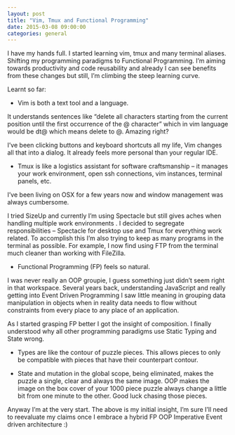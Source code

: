 ```yaml
---
layout: post
title: "Vim, Tmux and Functional Programming"
date: 2015-03-08 09:00:00
categories: general
---
```

I have my hands full. I started learning vim, tmux and many terminal aliases. Shifting my programming paradigms to Functional Programming. I’m aiming towards productivity and code reusability and already I can see benefits from these changes but still, I’m climbing the steep learning curve.

Learnt so far:

* Vim is both a text tool and a language.

It understands sentences like “delete all characters starting from the current position until the first occurrence of the @ character” which in vim language would be dt@ which means delete to @. Amazing right?

I’ve been clicking buttons and keyboard shortcuts all my life, Vim changes all that into a dialog. It already feels more personal than your regular IDE.

* Tmux is like a logistics assistant for software craftsmanship – it manages your work environment, open ssh connections, vim instances, terminal panels, etc. 

I’ve been living on OSX for a few years now and window management was always cumbersome.

I tried SizeUp and currently I’m using Spectacle but still gives aches when handling multiple work environments . I decided to segregate responsibilities – Spectacle for desktop use and Tmux for everything work related. To accomplish this I’m also trying to keep as many programs in the terminal as possible. For example, I now find using FTP from the terminal much cleaner than working with FileZilla.

* Functional Programming (FP) feels so natural.

I was never really an OOP groupie, I guess something just didn’t seem right in that workspace. Several years back, understanding JavaScript and really getting into Event Driven Programming I saw little meaning in grouping data manipulation in objects when in reality data needs to flow without constraints from every place to any place of an application.

As I started grasping FP better I got the insight of composition. I finally understood why all other programming paradigms use Static Typing and State wrong.

- Types are like the contour of puzzle pieces. This allows pieces to only be compatible with pieces that have their counterpart contour.

- State and mutation in the global scope, being eliminated, makes the puzzle a single, clear and always the same image. OOP makes the image on the box cover of your 1000 piece puzzle always change a little bit from one minute to the other. Good luck chasing those pieces.

Anyway I’m at the very start. The above is my initial insight, I’m sure I’ll need to reevaluate my claims once I embrace a hybrid FP OOP Imperative Event driven architecture :)
